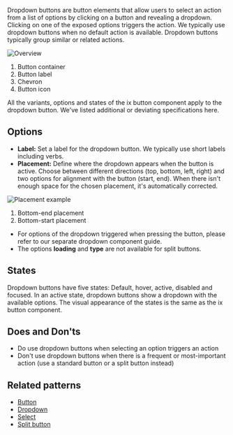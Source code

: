 Dropdown buttons are button elements that allow users to select an action from a list of options by clicking on a button and revealing a dropdown. Clicking on one of the exposed options triggers the action. We typically use dropdown buttons when no default action is available. Dropdown buttons typically group similar or related actions.

![Overview](https://www.figma.com/file/wEptRgAezDU1z80Cn3eZ0o/iX-Pattern-Illustrations?type=design&node-id=1477-13932&mode=design&t=97WS5dUS2rk3MCp2-11)

1. Button container
2. Button label
3. Chevron
4. Button icon

All the variants, options and states of the ix button component apply to the dropdown button. We've listed additional or deviating specifications here.

## Options
- **Label:** Set a label for the dropdown button. We typically use short labels including verbs.
- **Placement:** Define where the dropdown appears when the button is active. Choose between different directions (top, bottom, left, right) and two options for alignment with the button (start, end). When there isn't enough space for the chosen placement, it's automatically corrected.

![Placement example](https://www.figma.com/file/wEptRgAezDU1z80Cn3eZ0o/iX-Pattern-Illustrations?type=design&node-id=1504-2203&mode=design&t=5MYmq6zAbfw7xIkC-11)
1. Bottom-end placement
2. Bottom-start placement

- For options of the dropdown triggered when pressing the button, please refer to our separate dropdown component guide.
- The options **loading** and **type** are not available for split buttons.

## States
Dropdown buttons have five states: Default, hover, active, disabled and focused. In an active state, dropdown buttons show a dropdown with the available options. The visual appearance of the states is the same as the ix button component.

## Does and Don'ts
- Do use dropdown buttons when selecting an option triggers an action
- Don't use dropdown buttons when there is a frequent or most-important action (use a standard button or a split button instead)

## Related patterns
- [Button](button.md)
- [Dropdown](../dropdown.md)
- [Select](../select.md)
- [Split button](split-button.md) 
